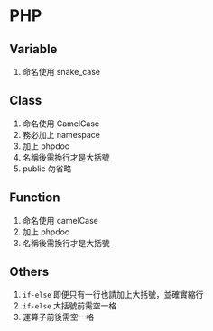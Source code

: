 # PHP

## Variable

1. 命名使用 snake_case

## Class

1. 命名使用 CamelCase
1. 務必加上 namespace
1. 加上 phpdoc
1. 名稱後需換行才是大括號
1. public 勿省略

## Function

1. 命名使用 camelCase
1. 加上 phpdoc
1. 名稱後需換行才是大括號

## Others

1. `if-else` 即便只有一行也請加上大括號，並確實縮行
1. `if-else` 大括號前需空一格
1. 運算子前後需空一格
